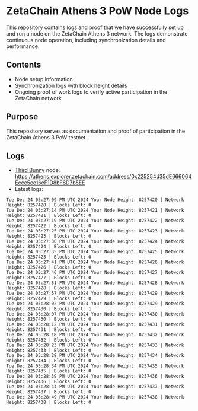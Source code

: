 # ZetaChain Athens 3 PoW Node Logs
This repository contains logs and proof that we have successfully set up and run a node on the ZetaChain Athens 3 network. The logs demonstrate continuous node operation, including synchronization details and performance.

## Contents
- Node setup information
- Synchronization logs with block height details
- Ongoing proof of work logs to verify active participation in the ZetaChain network

## Purpose
This repository serves as documentation and proof of participation in the ZetaChain Athens 3 PoW testnet.

## Logs

- [Third Bunny](https://thirdbunny.xyz/) node: https://athens.explorer.zetachain.com/address/0x225254d35dE666064Eccc5ce16eF1D8bF8D7b5EE
- Latest logs:
```
Tue Dec 24 05:27:09 PM UTC 2024 Your Node Height: 8257420 | Network Height: 8257420 | Blocks Left: 0
Tue Dec 24 05:27:14 PM UTC 2024 Your Node Height: 8257421 | Network Height: 8257421 | Blocks Left: 0
Tue Dec 24 05:27:19 PM UTC 2024 Your Node Height: 8257422 | Network Height: 8257422 | Blocks Left: 0
Tue Dec 24 05:27:25 PM UTC 2024 Your Node Height: 8257423 | Network Height: 8257423 | Blocks Left: 0
Tue Dec 24 05:27:30 PM UTC 2024 Your Node Height: 8257424 | Network Height: 8257424 | Blocks Left: 0
Tue Dec 24 05:27:35 PM UTC 2024 Your Node Height: 8257425 | Network Height: 8257425 | Blocks Left: 0
Tue Dec 24 05:27:41 PM UTC 2024 Your Node Height: 8257426 | Network Height: 8257426 | Blocks Left: 0
Tue Dec 24 05:27:46 PM UTC 2024 Your Node Height: 8257427 | Network Height: 8257427 | Blocks Left: 0
Tue Dec 24 05:27:51 PM UTC 2024 Your Node Height: 8257428 | Network Height: 8257428 | Blocks Left: 0
Tue Dec 24 05:27:57 PM UTC 2024 Your Node Height: 8257429 | Network Height: 8257429 | Blocks Left: 0
Tue Dec 24 05:28:02 PM UTC 2024 Your Node Height: 8257429 | Network Height: 8257430 | Blocks Left: 1
Tue Dec 24 05:28:07 PM UTC 2024 Your Node Height: 8257430 | Network Height: 8257430 | Blocks Left: 0
Tue Dec 24 05:28:12 PM UTC 2024 Your Node Height: 8257431 | Network Height: 8257431 | Blocks Left: 0
Tue Dec 24 05:28:18 PM UTC 2024 Your Node Height: 8257432 | Network Height: 8257432 | Blocks Left: 0
Tue Dec 24 05:28:23 PM UTC 2024 Your Node Height: 8257433 | Network Height: 8257433 | Blocks Left: 0
Tue Dec 24 05:28:28 PM UTC 2024 Your Node Height: 8257434 | Network Height: 8257434 | Blocks Left: 0
Tue Dec 24 05:28:34 PM UTC 2024 Your Node Height: 8257435 | Network Height: 8257435 | Blocks Left: 0
Tue Dec 24 05:28:39 PM UTC 2024 Your Node Height: 8257436 | Network Height: 8257436 | Blocks Left: 0
Tue Dec 24 05:28:44 PM UTC 2024 Your Node Height: 8257437 | Network Height: 8257437 | Blocks Left: 0
Tue Dec 24 05:28:49 PM UTC 2024 Your Node Height: 8257438 | Network Height: 8257438 | Blocks Left: 0
```
